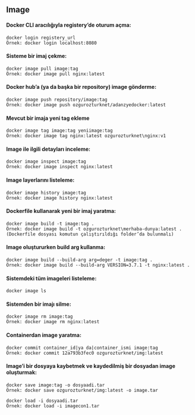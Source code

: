 ## Image
#### Docker CLI aracılığıyla registery’de oturum açma:
``` 
docker login registery_url
Örnek: docker login localhost:8080
``` 
#### Sisteme bir imaj çekme:
``` 
docker image pull image:tag
Örnek: docker image pull nginx:latest
``` 
#### Docker hub’a (ya da başka bir repository) image gönderme:
``` 
docker image push repository/image:tag
Örnek: docker image push ozgurozturknet/adanzyedocker:latest
``` 
#### Mevcut bir imaja yeni tag ekleme
``` 
docker image tag image:tag yeniimage:tag
Örnek: docker image tag nginx:latest ozgurozturknet\nginx:v1
``` 
#### Image ile ilgili detayları inceleme:
``` 
docker image inspect image:tag
Örnek: docker image inspect nginx:latest
``` 
#### Image layerlarını listeleme:
``` 
docker image history image:tag
Örnek: docker image history nginx:latest
``` 
#### Dockerfile kullanarak yeni bir imaj yaratma:
``` 
docker image build -t image:tag .
Örnek: docker image build -t ozgurozturknet\merhaba-dunya:latest . (Dockerfile dosyası komutun çalıştırıldığı folder’da bulunmalı)
``` 
#### Image oluştururken build arg kullanma:
``` 
docker image build --build-arg arg=deger -t image:tag .
Örnek: docker image build --build-arg VERSION=3.7.1 -t nginx:latest .
``` 
#### Sistemdeki tüm imageleri listeleme:
``` 
docker image ls
``` 
#### Sistemden bir imajı silme:
``` 
docker image rm image:tag
Örnek: docker image rm nginx:latest
``` 
#### Containerdan image yaratma:
``` 
docker commit container_id|ya da|container_ismi image:tag
Örnek: docker commit 12a793b3fec0 ozgurozturknet/img:latest
``` 
#### Image’i bir dosyaya kaybetmek ve kaydedilmiş bir dosyadan image oluşturmak:
``` 
docker save image:tag -o dosyaadi.tar
Örnek: docker save ozgurozturknet/img:latest -o image.tar

docker load -i dosyaadi.tar
Örnek: docker load -i imagecon1.tar
``` 
